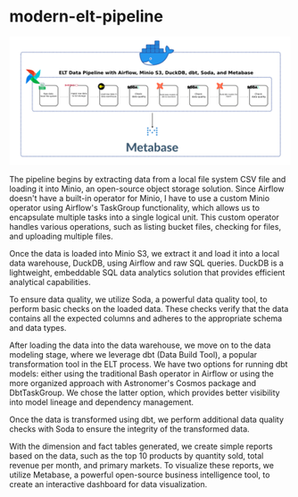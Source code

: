 # modern-elt-pipeline

![elt diagram](https://github.com/0xlearner/modern-elt-pipeline/blob/main/images/elt_diagram.png)

The pipeline begins by extracting data from a local file system CSV file and loading it into Minio, an open-source object storage solution. Since Airflow doesn't have a built-in operator for Minio, I have to use a custom Minio operator using Airflow's TaskGroup functionality, which allows us to encapsulate multiple tasks into a single logical unit. This custom operator handles various operations, such as listing bucket files, checking for files, and uploading multiple files.

Once the data is loaded into Minio S3, we extract it and load it into a local data warehouse, DuckDB, using Airflow and raw SQL queries. DuckDB is a lightweight, embeddable SQL data analytics solution that provides efficient analytical capabilities.

To ensure data quality, we utilize Soda, a powerful data quality tool, to perform basic checks on the loaded data. These checks verify that the data contains all the expected columns and adheres to the appropriate schema and data types.

After loading the data into the data warehouse, we move on to the data modeling stage, where we leverage dbt (Data Build Tool), a popular transformation tool in the ELT process. We have two options for running dbt models: either using the traditional Bash operator in Airflow or using the more organized approach with Astronomer's Cosmos package and DbtTaskGroup. We chose the latter option, which provides better visibility into model lineage and dependency management.

Once the data is transformed using dbt, we perform additional data quality checks with Soda to ensure the integrity of the transformed data.

With the dimension and fact tables generated, we create simple reports based on the data, such as the top 10 products by quantity sold, total revenue per month, and primary markets. To visualize these reports, we utilize Metabase, a powerful open-source business intelligence tool, to create an interactive dashboard for data visualization.

